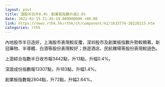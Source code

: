 ```yaml
---
layout: post
title: 滬股半日升0.4%　創業板指數升逾2.6%
date: 2022-02-15 11:45:19.000000000 +08:00
link: https://news.rthk.hk/rthk/ch/component/k2/1633774-20220215.htm
categories: rthk
---
```


內地股市半日造好，上海股市表現較反覆，深圳股市及創業板指數升勢較顯著。新冠藥物、半導體、白酒等股份表現較好；旅遊酒店、民航機場等股份表現較遜色。

上證綜合指數半日收市報3442點，升13點，升幅0.4%。

深證成份指數報13307點，升183點，升幅1.4%。

創業板指數報2804點，升72點，升幅2.64%。

